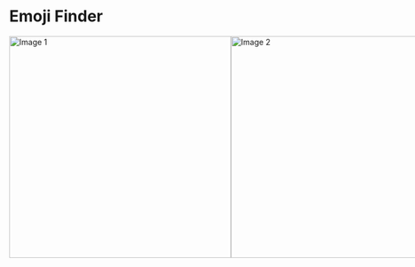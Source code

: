 # Emoji Finder

<div style="display: flex; justify-content: space-between;">
    <img src="https://github.com/adityahimaone/SwiftUI-EmojiFinder/assets/30428194/f8f0e745-6c03-43f8-a705-4ce3a2633ce5" alt="Image 1" width="400" height="auto">
    <img src="https://github.com/adityahimaone/SwiftUI-EmojiFinder/assets/30428194/6bf42ae1-996f-47c5-936d-4d83fd14c41a" alt="Image 2" width="400" height="auto">
</div>

